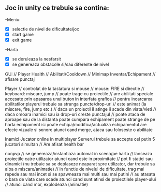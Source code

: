 ## Joc in unity ce trebuie sa contina:

-Meniu
 - [x] selectie de nivel de dificultate/joc
 - [x] start game
 - [x] exit game

-Harta
 - [x] se deruleaza la nesfarsit
 - [x] se genereaza obstacole si/sau diferente de nivel
    
GUI
// Player Health
// Abilitati/Cooldown
// Minimap
Inventar/Echipament
// afisare punctaj
    
Player
// controlat de la tastatura si mouse
// mouse: FIRE si directie
// keyboard: miscare, jump
// poate trage cu proiectile
// are abilitati speciale accesate prin apasarea unui buton in interfata grafica
// pentru incarcarea abilitatilor playerul trebuie sa stranga puncte/drop-uri
// este animat (la miscare, fire, jump etc.)
// daca un proiectil il atinge ii scade din viata/vieti
// daca omoara inamici sau ia drop-uri creste punctajul
// poate ataca de aproape sau de la distanta
poate cumpara echipament
poate strange de pe harta echipament
isi poate echipa/modifica/actualiza echipamentul
are efecte vizuale si sonore atunci cand merge, ataca sau foloseste o abilitate

Inamici
Jucator online in multiplayer
Serverul trebuie sa accepte cel putin 5 jucatori simultan
// Are afisat health bar

nonpvp
// se genereaza/instantiaza automat in scena/pe harta
// lanseaza proiectile catre utilizator atunci cand este in proximitate
// pot fi statici sau dinamici (nu trebuie sa se deplaseze neaparat spre utilizator, dar trebuie sa aiba o miscare/animatie)
// in functie de nivelul de dificultate, trag mai repede sau mai incet si se spawneaza mai multi sau mai putini
// au atasata o bara de viata care scade atunci cand sunt atinsi de proiectilele player-ului
// atunci cand mor, explodeaza (animatie)
